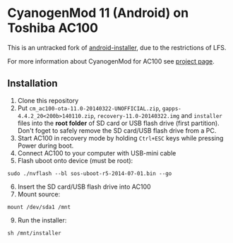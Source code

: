 # CyanogenMod 11 (Android) on Toshiba AC100

This is an untracked fork of [android-installer](https://github.com/ac100-ru/android-installer), due to the restrictions of LFS. 

For more information about CyanogenMod for AC100 see [project page](https://paz00.ru/index.php/Android_4.0_installation).

## Installation

1. Clone this repository
2. Put `cm_ac100-ota-11.0-20140322-UNOFFICIAL.zip`, `gapps-4.4.2_20<200b>140110.zip`, `recovery-11.0-20140322.img` and `installer` files into the **root folder** of SD card or USB flash drive (first partition). Don't foget to safely remove the SD card/USB flash drive from a PC.
3. Start AC100 in recovery mode by holding `Ctrl+ESC` keys while pressing Power during boot.
4. Connect AC100 to your computer with USB-mini cable
5. Flash uboot onto device (must be root):

```
sudo ./nvflash --bl sos-uboot-r5-2014-07-01.bin --go
```

6. Insert the SD card/USB flash drive into AC100
7. Mount source:

```
mount /dev/sda1 /mnt
```

9. Run the installer:

```
sh /mnt/installer
```
